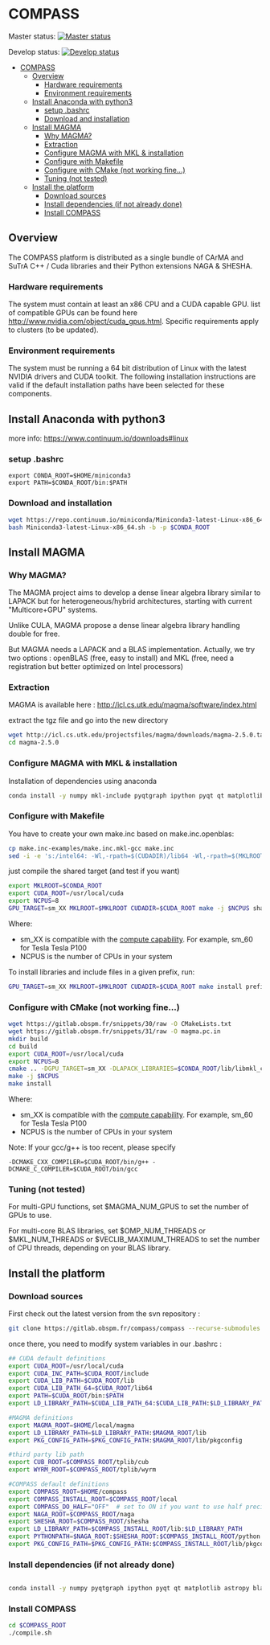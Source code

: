# COMPASS

Master status: [![Master status](https://gitlab.obspm.fr/compass/compass/badges/master/pipeline.svg)](https://gitlab.obspm.fr/compass/compass/commits/master)

Develop status: [![Develop status](https://gitlab.obspm.fr/compass/compass/badges/develop/pipeline.svg)](https://gitlab.obspm.fr/compass/compass/commits/develop)

- [COMPASS](#compass)
  - [Overview](#overview)
    - [Hardware requirements](#hardware-requirements)
    - [Environment requirements](#environment-requirements)
  - [Install Anaconda with python3](#install-anaconda-with-python3)
    - [setup .bashrc](#setup-bashrc)
    - [Download and installation](#download-and-installation)
  - [Install MAGMA](#install-magma)
    - [Why MAGMA?](#why-magma)
    - [Extraction](#extraction)
    - [Configure MAGMA with MKL & installation](#configure-magma-with-mkl--installation)
    - [Configure with Makefile](#configure-with-makefile)
    - [Configure with CMake (not working fine...)](#configure-with-cmake-not-working-fine)
    - [Tuning (not tested)](#tuning-not-tested)
  - [Install the platform](#install-the-platform)
    - [Download sources](#download-sources)
    - [Install dependencies (if not already done)](#install-dependencies-if-not-already-done)
    - [Install COMPASS](#install-compass)

## Overview

The COMPASS platform is distributed as a single bundle of CArMA and SuTrA C++ / Cuda libraries and their Python extensions NAGA & SHESHA.

### Hardware requirements

The system must contain at least an x86 CPU and a CUDA capable GPU. list of compatible GPUs can be found here <http://www.nvidia.com/object/cuda_gpus.html>. Specific requirements apply to clusters (to be updated).

### Environment requirements

The system must be running a 64 bit distribution of Linux with the latest NVIDIA drivers and CUDA toolkit. The following installation instructions are valid if the default installation paths have been selected for these components.

## Install Anaconda with python3

more info: <https://www.continuum.io/downloads#linux>

### setup .bashrc

```bashrc
export CONDA_ROOT=$HOME/miniconda3
export PATH=$CONDA_ROOT/bin:$PATH
```

### Download and installation

```bash
wget https://repo.continuum.io/miniconda/Miniconda3-latest-Linux-x86_64.sh
bash Miniconda3-latest-Linux-x86_64.sh -b -p $CONDA_ROOT
```

## Install MAGMA

### Why MAGMA?

The MAGMA project aims to develop a dense linear algebra library similar to LAPACK but for heterogeneous/hybrid architectures, starting with current "Multicore+GPU" systems.

Unlike CULA, MAGMA propose a dense linear algebra library handling double for free.

But MAGMA needs a LAPACK and a BLAS implementation. Actually, we try two options : openBLAS (free, easy to install) and MKL (free, need a registration but better optimized on Intel processors)

### Extraction

MAGMA is available here : <http://icl.cs.utk.edu/magma/software/index.html>

extract the tgz file and go into the new directory

```bash
wget http://icl.cs.utk.edu/projectsfiles/magma/downloads/magma-2.5.0.tar.gz -O - | tar xz
cd magma-2.5.0
```

### Configure MAGMA with MKL & installation

Installation of dependencies using anaconda

```bash
conda install -y numpy mkl-include pyqtgraph ipython pyqt qt matplotlib astropy blaze h5py hdf5 pytest pandas scipy docopt tqdm
```

### Configure with Makefile

You have to create your own make.inc based on make.inc.openblas:

```bash
cp make.inc-examples/make.inc.mkl-gcc make.inc
sed -i -e 's:/intel64: -Wl,-rpath=$(CUDADIR)/lib64 -Wl,-rpath=$(MKLROOT)/lib:' make.inc
```

just compile the shared target (and test if you want)

```bash
export MKLROOT=$CONDA_ROOT
export CUDA_ROOT=/usr/local/cuda
export NCPUS=8
GPU_TARGET=sm_XX MKLROOT=$MKLROOT CUDADIR=$CUDA_ROOT make -j $NCPUS shared sparse-shared
```

Where:

- sm_XX is compatible with the [compute capability](http://www.nvidia.com/object/cuda_gpus.html). For example, sm_60 for Tesla Tesla P100
- NCPUS is the number of CPUs in your system

To install libraries and include files in a given prefix, run:

```bash
GPU_TARGET=sm_XX MKLROOT=$MKLROOT CUDADIR=$CUDA_ROOT make install prefix=$HOME/local/magma
```

### Configure with CMake (not working fine...)

```bash
wget https://gitlab.obspm.fr/snippets/30/raw -O CMakeLists.txt
wget https://gitlab.obspm.fr/snippets/31/raw -O magma.pc.in
mkdir build
cd build
export CUDA_ROOT=/usr/local/cuda
export NCPUS=8
cmake .. -DGPU_TARGET=sm_XX -DLAPACK_LIBRARIES=$CONDA_ROOT/lib/libmkl_core.so -DMKLROOT=$CONDA_ROOT -DCMAKE_INSTALL_PREFIX=$HOME/local/magma
make -j $NCPUS
make install
```

Where:

- sm_XX is compatible with the [compute capability](http://www.nvidia.com/object/cuda_gpus.html). For example, sm_60 for Tesla Tesla P100
- NCPUS is the number of CPUs in your system

Note: If your gcc/g++ is too recent, please specify

```
-DCMAKE_CXX_COMPILER=$CUDA_ROOT/bin/g++ -DCMAKE_C_COMPILER=$CUDA_ROOT/bin/gcc
```

### Tuning (not tested)

For multi-GPU functions, set $MAGMA_NUM_GPUS to set the number of GPUs to use.

For multi-core BLAS libraries, set $OMP_NUM_THREADS or $MKL_NUM_THREADS or $VECLIB_MAXIMUM_THREADS to set the number of CPU threads, depending on your BLAS library.

## Install the platform

### Download sources

First check out the latest version from the svn repository :

```bash
git clone https://gitlab.obspm.fr/compass/compass --recurse-submodules
```

once there, you need to modify system variables in our .bashrc :

```bash
## CUDA default definitions
export CUDA_ROOT=/usr/local/cuda
export CUDA_INC_PATH=$CUDA_ROOT/include
export CUDA_LIB_PATH=$CUDA_ROOT/lib
export CUDA_LIB_PATH_64=$CUDA_ROOT/lib64
export PATH=$CUDA_ROOT/bin:$PATH
export LD_LIBRARY_PATH=$CUDA_LIB_PATH_64:$CUDA_LIB_PATH:$LD_LIBRARY_PATH

#MAGMA definitions
export MAGMA_ROOT=$HOME/local/magma
export LD_LIBRARY_PATH=$LD_LIBRARY_PATH:$MAGMA_ROOT/lib
export PKG_CONFIG_PATH=$PKG_CONFIG_PATH:$MAGMA_ROOT/lib/pkgconfig

#third party lib path
export CUB_ROOT=$COMPASS_ROOT/tplib/cub
export WYRM_ROOT=$COMPASS_ROOT/tplib/wyrm

#COMPASS default definitions
export COMPASS_ROOT=$HOME/compass
export COMPASS_INSTALL_ROOT=$COMPASS_ROOT/local
export COMPASS_DO_HALF="OFF"  # set to ON if you want to use half precision RTC (needs SM>=60)
export NAGA_ROOT=$COMPASS_ROOT/naga
export SHESHA_ROOT=$COMPASS_ROOT/shesha
export LD_LIBRARY_PATH=$COMPASS_INSTALL_ROOT/lib:$LD_LIBRARY_PATH
export PYTHONPATH=$NAGA_ROOT:$SHESHA_ROOT:$COMPASS_INSTALL_ROOT/python:$PYTHONPATH
export PKG_CONFIG_PATH=$PKG_CONFIG_PATH:$COMPASS_INSTALL_ROOT/lib/pkgconfig
```

### Install dependencies (if not already done)

```bash

conda install -y numpy pyqtgraph ipython pyqt qt matplotlib astropy blaze h5py hdf5 pytest pandas scipy docopt tqdm

```

### Install COMPASS

```bash
cd $COMPASS_ROOT
./compile.sh
```

